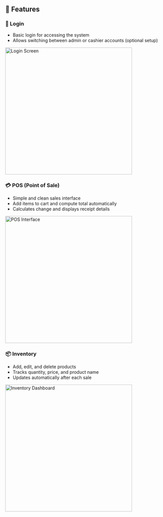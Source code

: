 <h2>🚀 Features</h2>

<h3>🔐 Login</h3>
<ul>
  <li>Basic login for accessing the system</li>
  <li>Allows switching between admin or cashier accounts (optional setup)</li>
</ul>
<img src="assets/screens/login.jpg" alt="Login Screen" width="400">

<h3>💳 POS (Point of Sale)</h3>
<ul>
  <li>Simple and clean sales interface</li>
  <li>Add items to cart and compute total automatically</li>
  <li>Calculates change and displays receipt details</li>
</ul>
<img src="assets/screens/pos.jpg" alt="POS Interface" width="400">

<h3>📦 Inventory</h3>
<ul>
  <li>Add, edit, and delete products</li>
  <li>Tracks quantity, price, and product name</li>
  <li>Updates automatically after each sale</li>
</ul>
<img src="assets/screens/inventory.jpg" alt="Inventory Dashboard" width="400">
